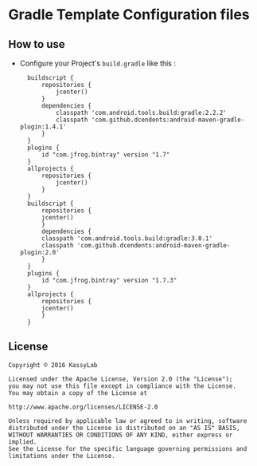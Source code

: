 # Gradle Template Configuration files

## How to use

- Configure your Project's `build.gradle` like this :

		buildscript {
		    repositories {
		        jcenter()
		    }
		    dependencies {
		        classpath 'com.android.tools.build:gradle:2.2.2'
		        classpath 'com.github.dcendents:android-maven-gradle-plugin:1.4.1'
		    }
		}
		plugins {
		    id "com.jfrog.bintray" version "1.7"
		}
		allprojects {
		    repositories {
		        jcenter()
		    }
		}
		buildscript {
		    repositories {
			jcenter()
		    }
		    dependencies {
			classpath 'com.android.tools.build:gradle:3.0.1'
			classpath 'com.github.dcendents:android-maven-gradle-plugin:2.0'
		    }
		}
		plugins {
		    id "com.jfrog.bintray" version "1.7.3"
		}
		allprojects {
		    repositories {
			jcenter()
		    }
		}

## License

	Copyright © 2016 KassyLab

	Licensed under the Apache License, Version 2.0 (the "License");
	you may not use this file except in compliance with the License.
	You may obtain a copy of the License at

	http://www.apache.org/licenses/LICENSE-2.0

	Unless required by applicable law or agreed to in writing, software
	distributed under the License is distributed on an "AS IS" BASIS,
	WITHOUT WARRANTIES OR CONDITIONS OF ANY KIND, either express or 
	implied.
	See the License for the specific language governing permissions and
	limitations under the License.
